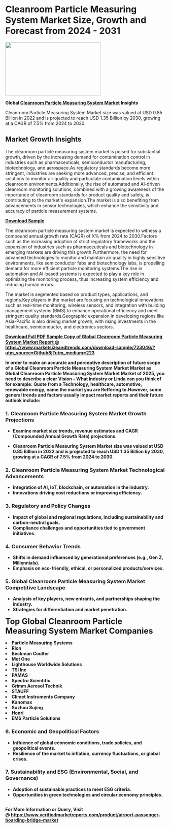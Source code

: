 <H1>Cleanroom Particle Measuring System Market Size, Growth and Forecast from 2024 - 2031</H1><img class="aligncenter size-medium wp-image-584254" src="https://thirdeyenews.in/wp-content/uploads/2024/09/Global-Market-Research-300x168.jpeg" alt="" width="300" height="168" /><p><strong>Global&nbsp;<a href="https://www.marketsizeandtrends.com/download-sample/723046/?utm_source=Github8j?utm_medium=223">Cleanroom Particle Measuring System Market</a> Insights</strong></p><p>Cleanroom Particle Measuring System Market size was valued at USD 0.85 Billion in 2022 and is projected to reach USD 1.35 Billion by 2030, growing at a CAGR of 7.5% from 2024 to 2030.</p><p><h2>Market Growth Insights</h2> <p>The cleanroom particle measuring system market is poised for substantial growth, driven by the increasing demand for contamination control in industries such as pharmaceuticals, semiconductor manufacturing, biotechnology, and aerospace.As regulatory standards become more stringent, industries are seeking more advanced, precise, and efficient solutions to monitor air quality and particulate contamination levels within cleanroom environments.Additionally, the rise of automated and AI-driven cleanroom monitoring solutions, combined with a growing awareness of the importance of cleanroom standards for product quality and safety, is contributing to the market's expansion.The market is also benefiting from advancements in sensor technologies, which enhance the sensitivity and accuracy of particle measurement systems.</p> <p><strong><a href="#">Download Sample</a></strong></p> <p>The cleanroom particle measuring system market is expected to witness a compound annual growth rate (CAGR) of X% from 2024 to 2030.Factors such as the increasing adoption of strict regulatory frameworks and the expansion of industries such as pharmaceuticals and biotechnology in emerging markets are driving this growth.Furthermore, the need for advanced technologies to monitor and maintain air quality in highly sensitive environments, like semiconductor fabs and biotechnology labs, is propelling demand for more efficient particle monitoring systems.The rise in automation and AI-based systems is expected to play a key role in optimizing the monitoring process, thus increasing system efficiency and reducing human errors.</p> <p>The market is segmented based on product types, applications, and regions.Key players in the market are focusing on technological innovations such as real-time monitoring, wireless sensors, and integration with building management systems (BMS) to enhance operational efficiency and meet stringent quality standards.Geographic expansion in developing regions like Asia-Pacific is also driving market growth, with rising investments in the healthcare, semiconductor, and electronics sectors.</p> <p><strong><a href="#"></p><p><span class=""><strong>Download Full PDF Sample Copy of Global Cleanroom Particle Measuring System Market Report</strong> @ <a href="https://www.marketsizeandtrends.com/download-sample/723046/?utm_source=Github8j?utm_medium=223" target="_blank">https://www.marketsizeandtrends.com/download-sample/723046/?utm_source=Github8j?utm_medium=223</a></span></p><p>In order to make an accurate and perceptive description of future scope of a Global&nbsp;Cleanroom Particle Measuring System Market Market as Global&nbsp;Cleanroom Particle Measuring System Market Market of 2025, you need to describe a clear Vision &ndash; What Industry or Linda can you think of for example: Quote from a Technology, healthcare, automotive, renewable energy, name the market you are Reffering to.However, some general trends and factors usually impact market reports and their future outlook include:</p><h3>1.&nbsp;<strong>Cleanroom Particle Measuring System Market Growth Projections</strong></h3><ul><li>Examine market size trends, revenue estimates and CAGR (Compounded Annual Growth Rate) projections.</li><li><p>Cleanroom Particle Measuring System Market size was valued at USD 0.85 Billion in 2022 and is projected to reach USD 1.35 Billion by 2030, growing at a CAGR of 7.5% from 2024 to 2030.</p></li></ul><h3>2.&nbsp;<strong>Cleanroom Particle Measuring System Market Technological Advancements</strong></h3><ul><li>Integration of AI, IoT, blockchain, or automation in the industry.</li><li>Innovations driving cost reductions or improving efficiency.</li></ul><h3>3.&nbsp;<strong>Regulatory and Policy Changes</strong></h3><ul><li>Impact of global and regional regulations, including sustainability and carbon-neutral goals.</li><li>Compliance challenges and opportunities tied to government initiatives.</li></ul><h3>4.&nbsp;<strong>Consumer Behavior Trends</strong></h3><ul><li>Shifts in demand influenced by generational preferences (e.g., Gen Z, Millennials).</li><li>Emphasis on eco-friendly, ethical, or personalized products/services.</li></ul><h3>5.&nbsp;<strong>Global Cleanroom Particle Measuring System Market Competitive Landscape</strong></h3><ul><li>Analysis of key players, new entrants, and partnerships shaping the industry.</li><li>Strategies for differentiation and market penetration.</li></ul><p data-pm-slice="1 1 []"><span style="color: inherit; font-family: inherit; font-size: 25px;">Top Global Cleanroom Particle Measuring System Market Companies</span></p><div class="" data-test-id=""><p><li>Particle Measuring Systems</li><li> Rion</li><li> Beckman Coulter</li><li> Met One</li><li> Lighthouse Worldwide Solutions</li><li> TSI Inc</li><li> PAMAS</li><li> Spectro Scientific</li><li> Grimm Aerosol Technik</li><li> STAUFF</li><li> Climet Instruments Company</li><li> Kanomax</li><li> Suzhou Sujing</li><li> Honri</li><li> EMS Particle Solutions</li></p></div><h3>6.&nbsp;<strong>Economic and Geopolitical Factors</strong></h3><ul><li>Influence of global economic conditions, trade policies, and geopolitical events.</li><li>Resilience of the market to inflation, currency fluctuations, or global crises.</li></ul><h3>7.&nbsp;<strong>Sustainability and ESG (Environmental, Social, and Governance)</strong></h3><ul><li>Adoption of sustainable practices to meet ESG criteria.</li><li>Opportunities in green technologies and circular economy principles.</li></ul><h2><strong style="font-size: 14px;">For More Information or Query, Visit @&nbsp;</strong><a style="background-color: #ffffff; font-size: 14px;" href="https://www.marketsizeandtrends.com/report/cleanroom-particle-measuring-system-market/" target="_blank">https://www.verifiedmarketreports.com/product/airport-passenger-boarding-bridge-market</a></h2>
